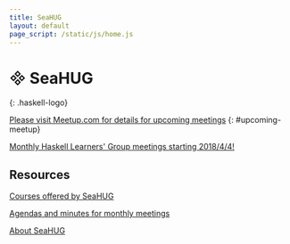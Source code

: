 ```yaml
---
title: SeaHUG
layout: default
page_script: /static/js/home.js
---
```

# &#57344; SeaHUG
{: .haskell-logo}

[Please visit Meetup.com for details for upcoming meetings][meetup]
{: #upcoming-meetup}

[Monthly Haskell Learners' Group meetings starting 2018/4/4!][learners]

## Resources

[Courses offered by SeaHUG](/courses)

[Agendas and minutes for monthly meetings](/minutes)

[About SeaHUG](/about)

[learners]: https://www.meetup.com/seahug/events/zdbklpyxgbgb/
[meetup]: http://www.meetup.com/seahug/
